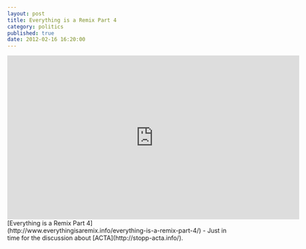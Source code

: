 ```yaml
---
layout: post
title: Everything is a Remix Part 4
category: politics
published: true
date: 2012-02-16 16:20:00
---
```

<iframe src="http://player.vimeo.com/video/36881035?title=0&amp;byline=0&amp;portrait=0&amp;color=ffffff" width="670" height="377" frameborder="0" webkitAllowFullScreen mozallowfullscreen allowFullScreen></iframe>
<br>
[Everything is a Remix Part 4](http://www.everythingisaremix.info/everything-is-a-remix-part-4/) - Just in time for the discussion about [ACTA](http://stopp-acta.info/).
